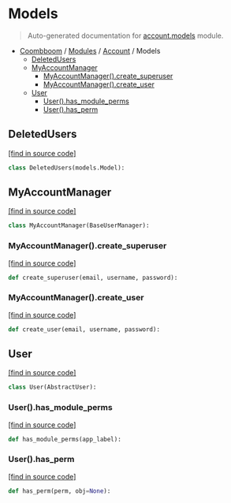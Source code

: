 # Models

> Auto-generated documentation for [account.models](..\..\account\models.py) module.

- [Coombboom](..\README.md#coombboom-index) / [Modules](..\MODULES.md#coombboom-modules) / [Account](index.md#account) / Models
    - [DeletedUsers](#deletedusers)
    - [MyAccountManager](#myaccountmanager)
        - [MyAccountManager().create_superuser](#myaccountmanagercreate_superuser)
        - [MyAccountManager().create_user](#myaccountmanagercreate_user)
    - [User](#user)
        - [User().has_module_perms](#userhas_module_perms)
        - [User().has_perm](#userhas_perm)

## DeletedUsers

[[find in source code]](..\..\account\models.py#L79)

```python
class DeletedUsers(models.Model):
```

## MyAccountManager

[[find in source code]](..\..\account\models.py#L7)

```python
class MyAccountManager(BaseUserManager):
```

### MyAccountManager().create_superuser

[[find in source code]](..\..\account\models.py#L25)

```python
def create_superuser(email, username, password):
```

### MyAccountManager().create_user

[[find in source code]](..\..\account\models.py#L8)

```python
def create_user(email, username, password):
```

## User

[[find in source code]](..\..\account\models.py#L41)

```python
class User(AbstractUser):
```

### User().has_module_perms

[[find in source code]](..\..\account\models.py#L68)

```python
def has_module_perms(app_label):
```

### User().has_perm

[[find in source code]](..\..\account\models.py#L63)

```python
def has_perm(perm, obj=None):
```
